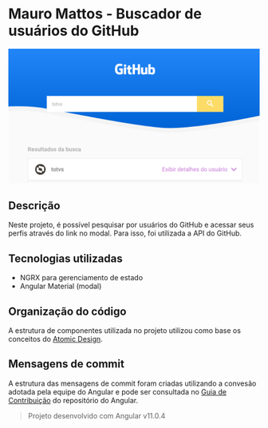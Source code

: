 # Mauro Mattos - Buscador de usuários do GitHub

![Interface](./docs/banner.png)

## Descrição

Neste projeto, é possível pesquisar por usuários do GitHub e acessar seus perfis através do link no modal. Para isso, foi utilizada a API do GitHub.

## Tecnologias utilizadas

- NGRX para gerenciamento de estado
- Angular Material (modal)

## Organização do código

A estrutura de componentes utilizada no projeto utilizou como base os conceitos do [Atomic Design](https://bradfrost.com/blog/post/atomic-web-design/).

## Mensagens de commit

A estrutura das mensagens de commit foram criadas utilizando a convesão adotada pela equipe do Angular e pode ser consultada no [Guia de Contribuição](https://github.com/angular/angular/blob/22b96b9/CONTRIBUTING.md#-commit-message-guidelines) do repositório do Angular.

> Projeto desenvolvido com Angular v11.0.4
